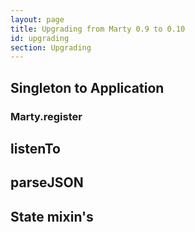 ```yaml
---
layout: page
title: Upgrading from Marty 0.9 to 0.10
id: upgrading
section: Upgrading
---
```


<h2 id="singleton">Singleton to Application</h2>

<h3 id="register">Marty.register</h3>

<h2 id="listenTo">listenTo</h2>

<h2 id="parseJSON">parseJSON</h2>

<h2 id="state-mixin">State mixin's</h2>